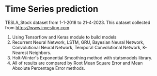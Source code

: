 # Time Series prediction
TESLA_Stock dataset from 1-1-2018 to 21-4-2023. This dataset collected from https://www.investing.com
1. Using Tensorflow and Keras module to build models
2. Recurrent Neural Network, LSTM, GRU, Bayesian Neural Network, Convolutional Neural Network, Temporal Convolutional Network, K-Nearest Neighbors.
3. Holt-Winter's Exponential Smoothing method with statsmodels library.
4. All of results are compared by Root Mean Square Error and Mean Absolute Percentage Error methods.
